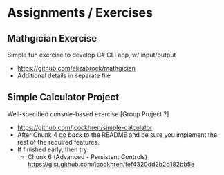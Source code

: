 # Assignments / Exercises

## Mathgician Exercise
Simple fun exercise to develop C# CLI app, w/ input/output
* https://github.com/elizabrock/mathgician
* Additional details in separate file

## Simple Calculator Project
Well-specified console-based exercise [Group Project ?]
* https://github.com/jcockhren/simple-calculator
* After Chunk 4 go ​*back*​ to the README and be sure you implement the rest of the required features.
* If finished early, then try:
  * Chunk 6 (Advanced - Persistent Controls) https://gist.github.com/jcockhren/fef4320dd2b2d182bb5e
